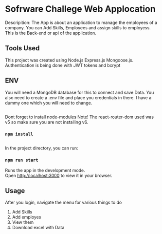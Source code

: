 # Sofrware Challege Web Applocation

Descripition:  The App is about an application to manage the employees of a company. You can Add Skills, Employees and assign skills to employess.
This is the Back-end or api of the application.

## Tools Used

This project was created using Node.js Express.js Mongoose.js.
Authentication is being done with JWT tokens and bcrypt

## ENV

You will need a MongoDB database for this to connect and save Data. 
You also need to create a .env file and place you credentials in there. I have a dummy one which you will need to change.

## 

Dont forget to install node-modules
Note! The react-router-dom used was v5 so make sure you are not installing v6.

### `npm install`


##

In the project directory, you can run:

### `npm run start`

Runs the app in the development mode.\
Open [http://localhost:3000](http://localhost:3000) to view it in your browser.

## Usage

After you login, navigate the menu for various things to do

1. Add Skills
2. Add employes
3. View them
4. Download excel with Data


